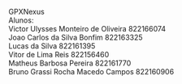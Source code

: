 GPXNexus<br> Alunos:<br>
Victor Ulysses Monteiro de Oliveira    822166074<br>
Joao Carlos da Silva Bonfim    822163325<br>
Lucas da Silva    822161395<br>
Vitor de Lima Reis     822156460<br>
Matheus Barbosa Pereira    822161770<br>
Bruno Grassi Rocha Macedo Campos    822160906<br>
